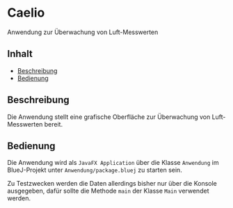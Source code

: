 # Caelio
Anwendung zur Überwachung von Luft-Messwerten
## Inhalt
* [Beschreibung](#beschreibung)
* [Bedienung](#bedienung)
## Beschreibung
Die Anwendung stellt eine grafische Oberfläche zur Überwachung von Luft-Messwerten bereit.
## Bedienung
Die Anwendung wird als `JavaFX Application` über die Klasse `Anwendung` im BlueJ-Projekt unter `Anwendung/package.bluej` zu starten sein.

Zu Testzwecken werden die Daten allerdings bisher nur über die Konsole ausgegeben, dafür sollte die Methode `main` der Klasse `Main` verwendet werden. 

